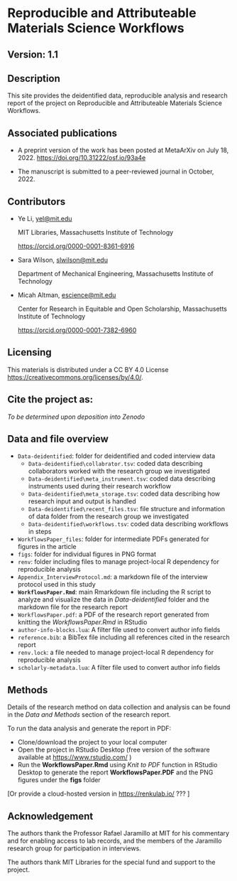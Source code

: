 # Reproducible and Attributeable Materials Science Workflows

## Version: 1.1

## Description
This site provides the deidentified data, reproducible analysis and research report of the project on Reproducible and Attributeable Materials Science Workflows. 

## Associated publications
- A preprint version of the work has been posted at MetaArXiv on July 18, 2022. https://doi.org/10.31222/osf.io/93a4e 

- The manuscript is submitted to a peer-reviewed journal in October, 2022.

## Contributors 
- Ye Li, yel@mit.edu

    MIT Libraries, Massachusetts Institute of Technology

    https://orcid.org/0000-0001-8361-6916 

- Sara Wilson, slwilson@mit.edu

    Department of Mechanical Engineering, Massachusetts Institute of Technology

- Micah Altman, escience@mit.edu
    
    Center for Research in Equitable and Open Scholarship, Massachusetts Institute of Technology

    https://orcid.org/0000-0001-7382-6960 


## Licensing
This materials is distributed under a CC BY 4.0 License https://creativecommons.org/licenses/by/4.0/. 

## Cite the project as:
*To be determined upon deposition into Zenodo* 

## Data and file overview 

* `Data-deidentified`:  folder for deidentified and coded interview data
    * `Data-deidentified\collabrator.tsv`: coded data describing collaborators worked with the research group we investigated
    * `Data-deidentified\meta_instrument.tsv`: coded data describing instruments used during their research workflow
    * `Data-deidentified\meta_storage.tsv`: coded data describing how research input and output is handled
    * `Data-deidentified\recent_files.tsv`: file structure and information of data folder from the research group we investigated
    * `Data-deidentified\workflows.tsv`: coded data describing workflows in steps
* `WorkflowsPaper_files`: folder for intermediate PDFs generated for figures in the article
* `figs`: folder for individual figures in PNG format
* `renv`: folder including files to manage project-local R dependency for reproducible analysis 
* `Appendix_InterviewProtocol.md`: a markdown file of the interview protocol used in this study
* **`WorkflowsPaper.Rmd`**: main Rmarkdown file including the R script to analyze and visualize the data in *Data-deidentified* folder and the markdown file for the research report 
* `WorkflowsPaper.pdf`: a PDF of the research report generated from knitting the *WorkflowsPaper.Rmd* in RStudio 
* `author-info-blocks.lua`: A filter file used to convert author info fields
* `reference.bib`: a BibTex file including all references cited in the research report
* `renv.lock`: a file needed to manage project-local R dependency for reproducible analysis 
* `scholarly-metadata.lua`: A filter file used to convert author info fields 

## Methods
Details of the research method on data collection and analysis can be found in the *Data and Methods* section of the research report. 

To run the data analysis and generate the report in PDF:
- Clone/download the project to your local computer
- Open the project in RStudio Desktop (free version of the software available at https://www.rstudio.com/ )
- Run the **WorkflowsPaper.Rmd** using *Knit to PDF* function in RStudio Desktop to generate the report **WorkflowsPaper.PDF** and the PNG figures under the **figs** folder

[Or provide a cloud-hosted version in https://renkulab.io/ ??? ]

## Acknowledgement
The authors thank the Professor Rafael Jaramillo at MIT for his commentary and for enabling access to lab records, and the members of the Jaramillo research group for participation in interviews.

The authors thank MIT Libraries for the special fund and support to the project.


